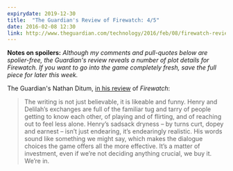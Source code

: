 ```yaml
---
expirydate: 2019-12-30
title:  "The Guardian's Review of Firewatch: 4/5"
date: 2016-02-08 12:30
link: http://www.theguardian.com/technology/2016/feb/08/firewatch-review-first-person-simulation-adventure-game
---
```

**Notes on spoilers:** _Although my comments and pull-quotes below are spolier-free, the Guardian's review reveals a number of plot details for Firewatch. If you want to go into the game completely fresh, save the full piece for later this week._

The Guardian's Nathan Ditum, [in his review][guardian] of _Firewatch_: 


> The writing is not just believable, it is likeable and funny. Henry and Delilah’s exchanges are full of the familiar tug and tarry of people getting to know each other, of playing and of flirting, and of reaching out to feel less alone. Henry’s sadsack dryness – by turns curt, dopey and earnest – isn’t just endearing, it’s endearingly realistic. His words sound like something we might say, which makes the dialogue choices the game offers all the more effective. It’s a matter of investment, even if we’re not deciding anything crucial, we buy it. We’re in.

[guardian]: http://www.theguardian.com/technology/2016/feb/08/firewatch-review-first-person-simulation-adventure-game
